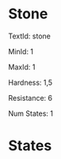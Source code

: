 # Stone

TextId: stone

MinId: 1

MaxId: 1

Hardness: 1,5

Resistance: 6


Num States: 1

# States
```

```